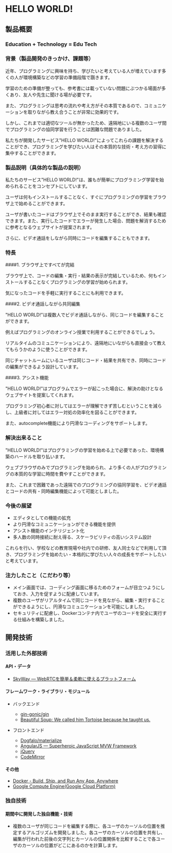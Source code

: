 # HELLO WORLD!

## 製品概要

### Education + Technology = Edu Tech

### 背景（製品開発のきっかけ、課題等）

近年、プログラミングに興味を持ち、学びたいと考えている人が増えています多くの人が環境構築などの学習の準備段階で躓きます。

学習のための準備が整っても、参考書には載っていない問題にぶつかる場面が多くあり、友人や先生に聞ける場が必要です。

また、プログラミングは思考の流れや考え方がその本質であるので、コミュニケーションを取りながら教え合うことが非常に効果的です。

しかし、これまでは適切なツールが無かったため、遠隔地にいる複数のユーザ間でプログラミングの協同学習を行うことは困難な問題でありました。

私たちが開発したサービス"HELLO WORLD!"によってこれらの課題を解決することができ、プログラミングを学びたい人はその本質的な技術・考え方の習得に集中することができます。

### 製品説明（具体的な製品の説明）

私たちのサービス"HELLO WORLD!"は、誰もが簡単にプログラミング学習を始められることをコンセプトにしています。

ユーザは何もインストールすることなく、すぐにプログラミングの学習をブラウザ上で始めることができます。

ユーザが書いたコードはブラウザ上でそのまま実行することができ、結果も確認できます。また、実行したコードでエラーが発生した場合、問題を解消するために参考となるウェブサイトが提案されます。

さらに、ビデオ通話をしながら同時にコードを編集することもできます。

### 特長

####1. ブラウザ上ですべてが完結

ブラウザ上で、コードの編集・実行・結果の表示が完結しているため、何もインストールすることなくプログラミングの学習が始められます。

気になったコードを手軽に実行することにも利用できます。

####2. ビデオ通話しながら共同編集

"HELLO WORLD!"は複数人でビデオ通話しながら、同じコードを編集することができます。

例えばプログラミングのオンライン授業で利用することができるでしょう。

リアルタイムのコミュニケーションにより、遠隔地にいながらも直接会って教えてもらうかのように使うことができます。

同じチャットルームにいるユーザは同じコード・結果を共有でき、同時にコードの編集ができるよう設計しています。

####3. アシスト機能

"HELLO WORLD!"はプログラムでエラーが起こった場合に、解決の助けとなるウェブサイトを提案してくれます。

プログラミング初心者に対してはエラーが理解できず苦しむということを減らし、上級者に対してはエラー対処の効率化を図ることができます。

また、autocomplete機能により円滑なコーディングをサポートします。

### 解決出来ること

"HELLO WORLD!"はプログラミングの学習を始める上で必要であった、環境構築のハードルを取り払います。

ウェブブラウザのみでプログラミングを始められ、より多くの人がプログラミングの本質的な学習に時間を費やすことができます。

また、これまで困難であった遠隔でのプログラミングの協同学習を、ビデオ通話とコードの共有・同時編集機能によって可能としました。

### 今後の展望

- エディタとしての機能の拡充
- より円滑なコミュニケーションができる機能を提供
- アシスト機能のインテリジェント化
- 多人数の同時接続に耐え得る、スケーラビリティの高いシステム設計

これらを行い、学校などの教育現場や社内での研修、友人同士などで利用して頂き、プログラミングを始めたい・本格的に学びたい人々の成長をサポートしたいと考えています。

### 注力したこと（こだわり等）

- メイン画面では、コーディング画面に移るためのフォームが目立つようにしておき、入力を促すように配慮しています。
- 複数のユーザがリアルタイムで同じコードを見ながら、編集・実行することができるようにし、円滑なコミュニケーションを可能にしました。
- セキュリティに配慮し、Dockerコンテナ内でユーザのコードを安全に実行する仕組みを構築しました。

## 開発技術

### 活用した外部技術

#### API・データ

* [SkyWay ― WebRTCを簡単＆柔軟に使えるプラットフォーム](https://nttcom.github.io/skyway/)

#### フレームワーク・ライブラリ・モジュール

* バックエンド
  * [gin-gonic/gin](https://github.com/gin-gonic/gin)
  * [Beautiful Soup: We called him Tortoise because he taught us.](https://www.crummy.com/software/BeautifulSoup/)


* フロントエンド
  * [Dogfalo/materialize](https://github.com/Dogfalo/materialize)
  * [AngularJS — Superheroic JavaScript MVW Framework](https://angularjs.org/)
  * [jQuery](https://jquery.com/)
  * [CodeMirror](https://codemirror.net/)

#### その他

* [Docker - Build, Ship, and Run Any App, Anywhere](https://www.docker.com/)
* [Google Compute Engine(Google Cloud Platform)](https://cloud.google.com/)

### 独自技術

#### 期間中に開発した独自機能・技術

* 複数のユーザが同じコードを編集する際に、各ユーザのカーソルの位置を推定するアルゴリズムを開発しました。各ユーザのカーソルの位置を共有し、編集が行われた前後の文字列とカーソルの位置関係を比較することで各ユーザのカーソルの位置がどこにあるのかを計算します。
